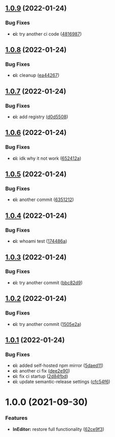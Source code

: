 ## [1.0.9](https://github.com/Iam1337/extOSC.InEditor/compare/v1.0.8...v1.0.9) (2022-01-24)


### Bug Fixes

* **ci:** try another ci code ([4816987](https://github.com/Iam1337/extOSC.InEditor/commit/481698762ae9e423ff1537823b45b75018bcae36))

## [1.0.8](https://github.com/Iam1337/extOSC.InEditor/compare/v1.0.7...v1.0.8) (2022-01-24)


### Bug Fixes

* **ci:** cleanup ([ea44267](https://github.com/Iam1337/extOSC.InEditor/commit/ea442675bd58714d4bddb95271c8ee497ac070d6))

## [1.0.7](https://github.com/Iam1337/extOSC.InEditor/compare/v1.0.6...v1.0.7) (2022-01-24)


### Bug Fixes

* **ci:** add registry ([d0d5508](https://github.com/Iam1337/extOSC.InEditor/commit/d0d5508a1cfbb49d4ff7eee674156ad59ccfa523))

## [1.0.6](https://github.com/Iam1337/extOSC.InEditor/compare/v1.0.5...v1.0.6) (2022-01-24)


### Bug Fixes

* **ci:** idk why it not work ([652412a](https://github.com/Iam1337/extOSC.InEditor/commit/652412a38947119c36c83e0b392733018ddef88e))

## [1.0.5](https://github.com/Iam1337/extOSC.InEditor/compare/v1.0.4...v1.0.5) (2022-01-24)


### Bug Fixes

* **ci:** another commit ([6351212](https://github.com/Iam1337/extOSC.InEditor/commit/6351212e42d41f1a5a8fb63b46c287da97ae1584))

## [1.0.4](https://github.com/Iam1337/extOSC.InEditor/compare/v1.0.3...v1.0.4) (2022-01-24)


### Bug Fixes

* **ci:** whoami test ([174486a](https://github.com/Iam1337/extOSC.InEditor/commit/174486a0d0adb8e2f2dd52382ab4a295d2addf18))

## [1.0.3](https://github.com/Iam1337/extOSC.InEditor/compare/v1.0.2...v1.0.3) (2022-01-24)


### Bug Fixes

* **ci:** try another commit ([bbc82d9](https://github.com/Iam1337/extOSC.InEditor/commit/bbc82d9ed31694632ca64576579977798c847a04))

## [1.0.2](https://github.com/Iam1337/extOSC.InEditor/compare/v1.0.1...v1.0.2) (2022-01-24)


### Bug Fixes

* **ci:** try another commit ([1505e2a](https://github.com/Iam1337/extOSC.InEditor/commit/1505e2a290ae560a21ce0f4cfd0308352ec19441))

## [1.0.1](https://github.com/Iam1337/extOSC.InEditor/compare/v1.0.0...v1.0.1) (2022-01-24)


### Bug Fixes

* **ci:** added self-hosted npm mirror ([5daed11](https://github.com/Iam1337/extOSC.InEditor/commit/5daed11a8f9eec173f4df8041835d87f68278358))
* **ci:** another ci fix ([dee2e90](https://github.com/Iam1337/extOSC.InEditor/commit/dee2e909f3fb9c41f819a639810a7370726d35c8))
* **ci:** fix ci startup ([2d84fbd](https://github.com/Iam1337/extOSC.InEditor/commit/2d84fbd7448039c1ccfe32fe75269a8dd40f0164))
* **ci:** update semantic-release settings ([cfc54f6](https://github.com/Iam1337/extOSC.InEditor/commit/cfc54f6a689d2e081e1402ed9fd5a96c2c6a2004))

# 1.0.0 (2021-09-30)


### Features

* **InEditor:** restore full functionality ([62ce9f3](https://github.com/Iam1337/extOSC.InEditor/commit/62ce9f3ba1f8ab1e8fb4baa4bbf4666639355d4d))
